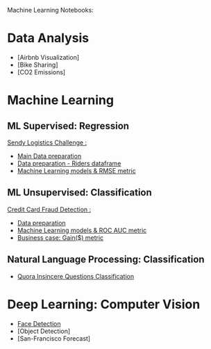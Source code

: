 Machine Learning Notebooks:


# Data Analysis

- [Airbnb Visualization]
- [Bike Sharing]
- [CO2 Emissions]


# Machine Learning

## ML Supervised: Regression

[Sendy Logistics Challenge :](https://zindi.africa/competitions/sendy-logistics-challenge)

- [Main Data preparation](https://github.com/LouisonR/ML-notebooks/blob/master/Sendy-Logistic/Zindi_data_prep.ipynb)
- [Data preparation - Riders dataframe](https://github.com/LouisonR/ML-notebooks/blob/master/Sendy-Logistic/Zindi_riders.ipynb)
- [Machine Learning models & RMSE metric](https://github.com/LouisonR/ML-notebooks/blob/master/Sendy-Logistic/Zindi_ML_models.ipynb)

## ML Unsupervised: Classification

[Credit Card Fraud Detection :](https://www.kaggle.com/mlg-ulb/creditcardfraud)

- [Data preparation](https://github.com/LouisonR/ML-notebook/blob/master/Anomaly%20detection/1-Data_preparation.ipynb)
- [Machine Learning models & ROC AUC metric](https://github.com/LouisonR/ML-notebook/blob/master/Anomaly%20detection/2-ML_models.ipynb)
- [Business case: Gain($) metric](https://github.com/LouisonR/ML-notebook/blob/master/Anomaly%20detection/3-Gain_metric.ipynb)

## Natural Language Processing: Classification

- [Quora Insincere Questions Classification](https://github.com/LouisonR/ML-notebook/blob/master/NLP/Quora.ipynb)


# Deep Learning: Computer Vision

- [Face Detection](https://github.com/LouisonR/ML-notebook/blob/master/Computer-Vision/Face-Detection.ipynb)
- [Object Detection]
- [San-Francisco Forecast]
